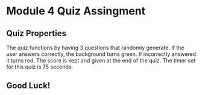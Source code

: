 # Module 4 Quiz Assingment

## Quiz Properties

The quiz functions by having 3 questions that randomly generate. If the user answers correctly, the background turns green. If incorrectly answered it turns red. The score
is kept and given at the end of the quiz. The timer set for this quiz is 75 seconds.

## Good Luck!
